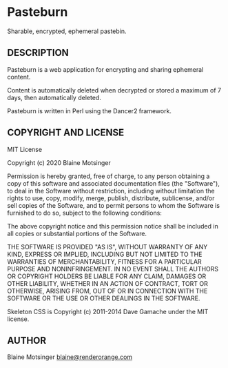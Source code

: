 # Pasteburn

Sharable, encrypted, ephemeral pastebin.

## DESCRIPTION

Pasteburn is a web application for encrypting and sharing ephemeral content.

Content is automatically deleted when decrypted or stored a maximum of 7 days, then automatically deleted.

Pasteburn is written in Perl using the Dancer2 framework.

## COPYRIGHT AND LICENSE

MIT License

Copyright (c) 2020 Blaine Motsinger

Permission is hereby granted, free of charge, to any person obtaining a copy
of this software and associated documentation files (the "Software"), to deal
in the Software without restriction, including without limitation the rights
to use, copy, modify, merge, publish, distribute, sublicense, and/or sell
copies of the Software, and to permit persons to whom the Software is
furnished to do so, subject to the following conditions:

The above copyright notice and this permission notice shall be included in all
copies or substantial portions of the Software.

THE SOFTWARE IS PROVIDED "AS IS", WITHOUT WARRANTY OF ANY KIND, EXPRESS OR
IMPLIED, INCLUDING BUT NOT LIMITED TO THE WARRANTIES OF MERCHANTABILITY,
FITNESS FOR A PARTICULAR PURPOSE AND NONINFRINGEMENT. IN NO EVENT SHALL THE
AUTHORS OR COPYRIGHT HOLDERS BE LIABLE FOR ANY CLAIM, DAMAGES OR OTHER
LIABILITY, WHETHER IN AN ACTION OF CONTRACT, TORT OR OTHERWISE, ARISING FROM,
OUT OF OR IN CONNECTION WITH THE SOFTWARE OR THE USE OR OTHER DEALINGS IN THE
SOFTWARE.

Skeleton CSS is Copyright (c) 2011-2014 Dave Gamache under the MIT license.

## AUTHOR

Blaine Motsinger <blaine@renderorange.com>
